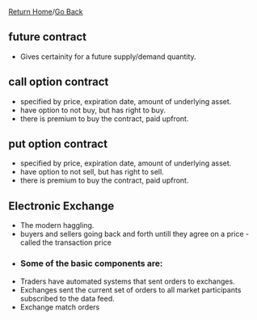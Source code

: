 [Return Home](https://github.com/mathewjkavalam/ananassaft/blob/main/index.md)/[Go Back](https://github.com/mathewjkavalam/ananassaft/blob/main/the_hidden.md)
## future contract
* Gives certainity for a future supply/demand quantity.
## call option contract
* specified by price, expiration date, amount of underlying asset.
* have option to not buy, but has right to buy.
* there is premium to buy the contract, paid upfront.
## put option contract
* specified by price, expiration date, amount of underlying asset.
* have option to not sell, but has right to sell.
* there is premium to buy the contract, paid upfront.
## Electronic Exchange
* The modern haggling.
* buyers and sellers going back and forth untill they agree on a price - called the transaction price
* ### Some of the basic components are:
*  Traders have automated systems that sent orders to exchanges.
*  Exchanges sent the current set of orders to all market participants subscribed to the data feed.
*  Exchange match orders
